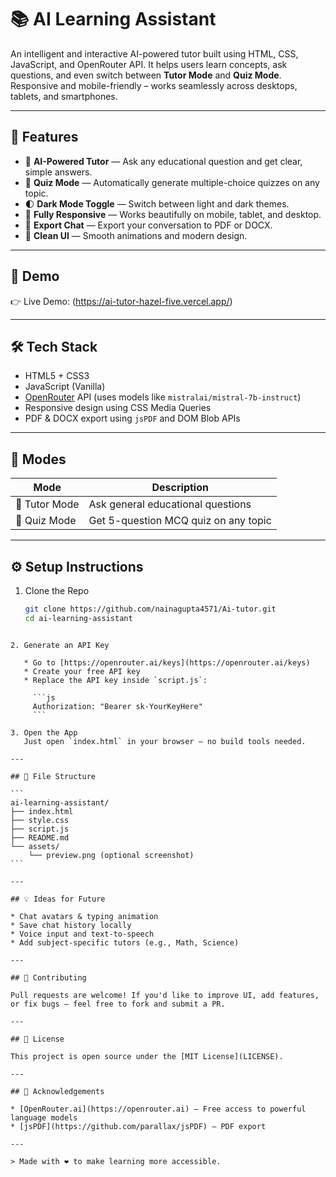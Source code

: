# 📚 AI Learning Assistant

An intelligent and interactive AI-powered tutor built using HTML, CSS, JavaScript, and OpenRouter API. It helps users learn concepts, ask questions, and even switch between **Tutor Mode** and **Quiz Mode**. Responsive and mobile-friendly – works seamlessly across desktops, tablets, and smartphones.

---

## 🚀 Features

- 🤖 **AI-Powered Tutor** — Ask any educational question and get clear, simple answers.
- 📝 **Quiz Mode** — Automatically generate multiple-choice quizzes on any topic.
- 🌓 **Dark Mode Toggle** — Switch between light and dark themes.
- 📱 **Fully Responsive** — Works beautifully on mobile, tablet, and desktop.
- 📄 **Export Chat** — Export your conversation to PDF or DOCX.
- 🎨 **Clean UI** — Smooth animations and modern design.

---

## 📸 Demo

👉 Live Demo: (https://ai-tutor-hazel-five.vercel.app/)

---

## 🛠️ Tech Stack

- HTML5 + CSS3
- JavaScript (Vanilla)
- [OpenRouter](https://openrouter.ai) API (uses models like `mistralai/mistral-7b-instruct`)
- Responsive design using CSS Media Queries
- PDF & DOCX export using `jsPDF` and DOM Blob APIs

---

## 🧠 Modes

| Mode         | Description |
|--------------|-------------|
| 🧠 Tutor Mode | Ask general educational questions |
| 📝 Quiz Mode  | Get 5-question MCQ quiz on any topic |

---

## ⚙️ Setup Instructions

1. Clone the Repo
   ```bash
   git clone https://github.com/nainagupta4571/Ai-tutor.git
   cd ai-learning-assistant
````

2. Generate an API Key

   * Go to [https://openrouter.ai/keys](https://openrouter.ai/keys)
   * Create your free API key
   * Replace the API key inside `script.js`:

     ```js
     Authorization: "Bearer sk-YourKeyHere"
     ```

3. Open the App
   Just open `index.html` in your browser — no build tools needed.

---

## 📁 File Structure

```
ai-learning-assistant/
├── index.html
├── style.css
├── script.js
├── README.md
└── assets/
    └── preview.png (optional screenshot)
```

---

## 💡 Ideas for Future

* Chat avatars & typing animation
* Save chat history locally
* Voice input and text-to-speech
* Add subject-specific tutors (e.g., Math, Science)

---

## 🤝 Contributing

Pull requests are welcome! If you'd like to improve UI, add features, or fix bugs — feel free to fork and submit a PR.

---

## 📜 License

This project is open source under the [MIT License](LICENSE).

---

## 🙌 Acknowledgements

* [OpenRouter.ai](https://openrouter.ai) — Free access to powerful language models
* [jsPDF](https://github.com/parallax/jsPDF) — PDF export

---

> Made with ❤️ to make learning more accessible.

